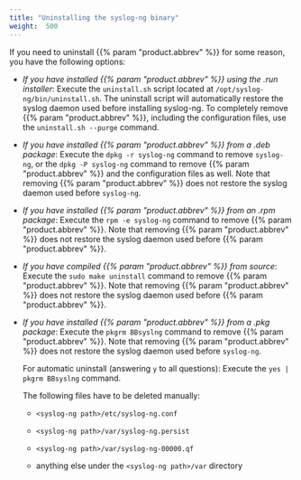 ```yaml
---
title: "Uninstalling the syslog-ng binary"
weight:  500
---
```

<!-- DISCLAIMER: This file is based on the syslog-ng Open Source Edition documentation https://github.com/balabit/syslog-ng-ose-guides/commit/2f4a52ee61d1ea9ad27cb4f3168b95408fddfdf2 and is used under the terms of The syslog-ng Open Source Edition Documentation License. The file has been modified by Axoflow. -->

If you need to uninstall {{% param "product.abbrev" %}} for some reason, you have the following options:

  - *If you have installed {{% param "product.abbrev" %}} using the .run installer*: Execute the `uninstall.sh` script located at `/opt/syslog-ng/bin/uninstall.sh`. The uninstall script will automatically restore the syslog daemon used before installing syslog-ng. To completely remove {{% param "product.abbrev" %}}, including the configuration files, use the `uninstall.sh --purge` command.

  - *If you have installed {{% param "product.abbrev" %}} from a .deb package*: Execute the `dpkg -r syslog-ng` command to remove `syslog-ng`, or the `dpkg -P syslog-ng` command to remove {{% param "product.abbrev" %}} and the configuration files as well. Note that removing {{% param "product.abbrev" %}} does not restore the syslog daemon used before `syslog-ng`.

  - *If you have installed {{% param "product.abbrev" %}} from an .rpm package*: Execute the `rpm -e syslog-ng` command to remove {{% param "product.abbrev" %}}. Note that removing {{% param "product.abbrev" %}} does not restore the syslog daemon used before {{% param "product.abbrev" %}}.

  - *If you have compiled {{% param "product.abbrev" %}} from source*: Execute the `sudo make uninstall` command to remove {{% param "product.abbrev" %}}. Note that removing {{% param "product.abbrev" %}} does not restore the syslog daemon used before {{% param "product.abbrev" %}}.

  - *If you have installed {{% param "product.abbrev" %}} from a .pkg package*: Execute the `pkgrm BBsyslng` command to remove {{% param "product.abbrev" %}}. Note that removing {{% param "product.abbrev" %}} does not restore the syslog daemon used before `syslog-ng`.
    
    For automatic uninstall (answering `y` to all questions): Execute the `yes | pkgrm BBsyslng` command.
    
    The following files have to be deleted manually:
    
      - `<syslog-ng path>/etc/syslog-ng.conf`
    
      - `<syslog-ng path>/var/syslog-ng.persist`
    
      - `<syslog-ng path>/var/syslog-ng-00000.qf`
    
      - anything else under the `<syslog-ng path>/var` directory
